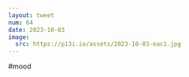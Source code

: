 ```yaml
---
layout: tweet
num: 64
date: 2023-10-03
image:
  src: https://p13i.io/assets/2023-10-03-eac1.jpg
---
```


#mood
